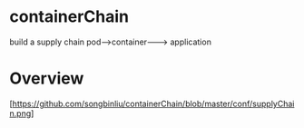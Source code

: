 # containerChain
build a supply chain pod-->container---> application

# Overview
[https://github.com/songbinliu/containerChain/blob/master/conf/supplyChain.png]

